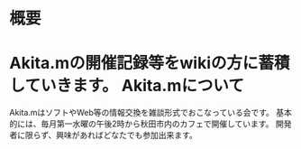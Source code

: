 概要  
===  
Akita.mの開催記録等をwikiの方に蓄積していきます。
Akita.mについて  
===  
Akita.mはソフトやWeb等の情報交換を雑談形式でおこなっている会です。
基本的には、毎月第一水曜の午後2時から秋田市内のカフェで開催しています。
開発者に限らず、興味があればどなたでも参加出来ます。
